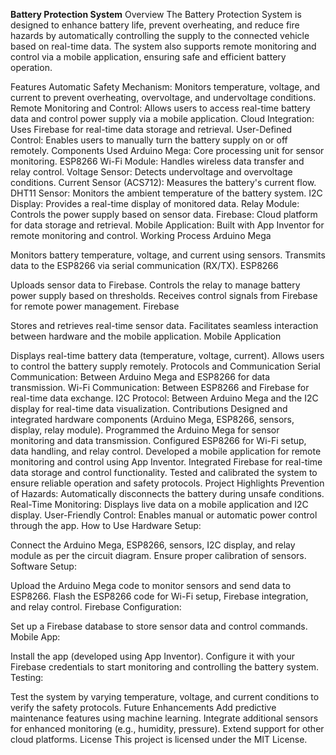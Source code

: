 **Battery Protection System**
Overview
The Battery Protection System is designed to enhance battery life, prevent overheating, and reduce fire hazards by automatically controlling the supply to the connected vehicle based on real-time data. The system also supports remote monitoring and control via a mobile application, ensuring safe and efficient battery operation.

Features
Automatic Safety Mechanism: Monitors temperature, voltage, and current to prevent overheating, overvoltage, and undervoltage conditions.
Remote Monitoring and Control: Allows users to access real-time battery data and control power supply via a mobile application.
Cloud Integration: Uses Firebase for real-time data storage and retrieval.
User-Defined Control: Enables users to manually turn the battery supply on or off remotely.
Components Used
Arduino Mega: Core processing unit for sensor monitoring.
ESP8266 Wi-Fi Module: Handles wireless data transfer and relay control.
Voltage Sensor: Detects undervoltage and overvoltage conditions.
Current Sensor (ACS712): Measures the battery's current flow.
DHT11 Sensor: Monitors the ambient temperature of the battery system.
I2C Display: Provides a real-time display of monitored data.
Relay Module: Controls the power supply based on sensor data.
Firebase: Cloud platform for data storage and retrieval.
Mobile Application: Built with App Inventor for remote monitoring and control.
Working Process
Arduino Mega

Monitors battery temperature, voltage, and current using sensors.
Transmits data to the ESP8266 via serial communication (RX/TX).
ESP8266

Uploads sensor data to Firebase.
Controls the relay to manage battery power supply based on thresholds.
Receives control signals from Firebase for remote power management.
Firebase

Stores and retrieves real-time sensor data.
Facilitates seamless interaction between hardware and the mobile application.
Mobile Application

Displays real-time battery data (temperature, voltage, current).
Allows users to control the battery supply remotely.
Protocols and Communication
Serial Communication: Between Arduino Mega and ESP8266 for data transmission.
Wi-Fi Communication: Between ESP8266 and Firebase for real-time data exchange.
I2C Protocol: Between Arduino Mega and the I2C display for real-time data visualization.
Contributions
Designed and integrated hardware components (Arduino Mega, ESP8266, sensors, display, relay module).
Programmed the Arduino Mega for sensor monitoring and data transmission.
Configured ESP8266 for Wi-Fi setup, data handling, and relay control.
Developed a mobile application for remote monitoring and control using App Inventor.
Integrated Firebase for real-time data storage and control functionality.
Tested and calibrated the system to ensure reliable operation and safety protocols.
Project Highlights
Prevention of Hazards: Automatically disconnects the battery during unsafe conditions.
Real-Time Monitoring: Displays live data on a mobile application and I2C display.
User-Friendly Control: Enables manual or automatic power control through the app.
How to Use
Hardware Setup:

Connect the Arduino Mega, ESP8266, sensors, I2C display, and relay module as per the circuit diagram.
Ensure proper calibration of sensors.
Software Setup:

Upload the Arduino Mega code to monitor sensors and send data to ESP8266.
Flash the ESP8266 code for Wi-Fi setup, Firebase integration, and relay control.
Firebase Configuration:

Set up a Firebase database to store sensor data and control commands.
Mobile App:

Install the app (developed using App Inventor).
Configure it with your Firebase credentials to start monitoring and controlling the battery system.
Testing:

Test the system by varying temperature, voltage, and current conditions to verify the safety protocols.
Future Enhancements
Add predictive maintenance features using machine learning.
Integrate additional sensors for enhanced monitoring (e.g., humidity, pressure).
Extend support for other cloud platforms.
License
This project is licensed under the MIT License.
